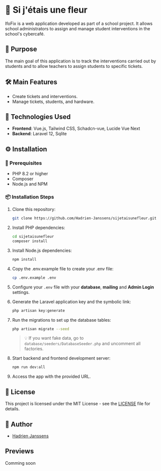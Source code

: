 # 📝 Si j'étais une fleur

IfoFix is a web application developed as part of a school project. It allows school administrators to assign and manage student interventions in the school's cybercafé.

## 🎯 Purpose

The main goal of this application is to track the interventions carried out by students and to allow teachers to assign students to specific tickets.

## 🛠️ Main Features

- Create tickets and interventions.
- Manage tickets, students, and hardware.

## 🧰 Technologies Used

- **Frontend**: Vue.js, Tailwind CSS, Schadcn-vue, Lucide Vue Next
- **Backend**: Laravel 12, Sqlite

## ⚙️ Installation

### 🔧 Prerequisites

- PHP 8.2 or higher
- Composer
- Node.js and NPM

### 📦 Installation Steps

1. Clone this repository:

    ```bash
    git clone https://github.com/Hadrien-Janssens/sijetaisunefleur.git
    ```

2. Install PHP dependencies:

    ```bash
    cd sijetaisunefleur
    composer install
    ```

3. Install Node.js dependencies:

    ```bash
    npm install
    ```

4. Copy the .env.example file to create your .env file:

    ```bash
    cp .env.example .env
    ```

5. Configure your `.env` file with your **database**, **mailing** and **Admin Login** settings.

6. Generate the Laravel application key and the symbolic link:

    ```bash
    php artisan key:generate
    ```

7. Run the migrations to set up the database tables:

    ```bash
    php artisan migrate --seed
    ```

    > 💡 If you want fake data, go to `database/seeders/DatabaseSeeder.php` and uncomment all factories.

8. Start backend and frontend development server:

    ```bash
    npm run dev:all
    ```

9. Access the app with the provided URL.

## 📄 License

This project is licensed under the MIT License - see the [LICENSE](./LICENSE) file for details.

## 👤 Author

- [Hadrien Janssens](https://github.com/Hadrien-Janssens)

## Previews

Comming soon
